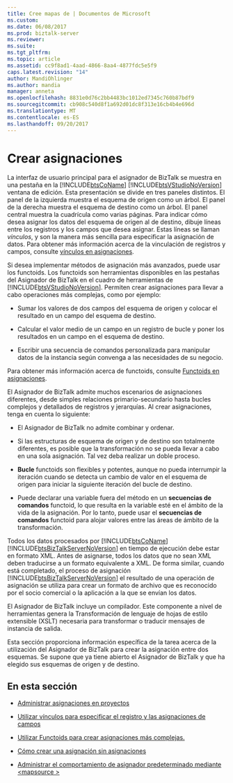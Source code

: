 ```yaml
---
title: Cree mapas de | Documentos de Microsoft
ms.custom: 
ms.date: 06/08/2017
ms.prod: biztalk-server
ms.reviewer: 
ms.suite: 
ms.tgt_pltfrm: 
ms.topic: article
ms.assetid: cc9f8ad1-4aad-4866-8aa4-4877fdc5e5f9
caps.latest.revision: "14"
author: MandiOhlinger
ms.author: mandia
manager: anneta
ms.openlocfilehash: 8831e0d76c2bb4483bc1012ed7345c760b87bdf9
ms.sourcegitcommit: cb908c540d8f1a692d01dc8f313e16cb4b4e696d
ms.translationtype: MT
ms.contentlocale: es-ES
ms.lasthandoff: 09/20/2017
---
```

# <a name="creating-maps"></a>Crear asignaciones
La interfaz de usuario principal para el asignador de BizTalk se muestra en una pestaña en la [!INCLUDE[btsCoName](../includes/btsconame-md.md)] [!INCLUDE[btsVStudioNoVersion](../includes/btsvstudionoversion-md.md)] ventana de edición. Esta presentación se divide en tres paneles distintos. El panel de la izquierda muestra el esquema de origen como un árbol. El panel de la derecha muestra el esquema de destino como un árbol. El panel central muestra la cuadrícula como varias páginas. Para indicar cómo desea asignar los datos del esquema de origen al de destino, dibuje líneas entre los registros y los campos que desea asignar. Estas líneas se llaman *vínculos*, y son la manera más sencilla para especificar la asignación de datos. Para obtener más información acerca de la vinculación de registros y campos, consulte [vínculos en asignaciones](../core/links-in-maps.md).  
  
 Si desea implementar métodos de asignación más avanzados, puede usar los functoids. Los functoids son herramientas disponibles en las pestañas del Asignador de BizTalk en el cuadro de herramientas de [!INCLUDE[btsVStudioNoVersion](../includes/btsvstudionoversion-md.md)]. Permiten crear asignaciones para llevar a cabo operaciones más complejas, como por ejemplo:  
  
-   Sumar los valores de dos campos del esquema de origen y colocar el resultado en un campo del esquema de destino.  
  
-   Calcular el valor medio de un campo en un registro de bucle y poner los resultados en un campo en el esquema de destino.  
  
-   Escribir una secuencia de comandos personalizada para manipular datos de la instancia según convenga a las necesidades de su negocio.  
  
 Para obtener más información acerca de functoids, consulte [Functoids en asignaciones](../core/functoids-in-maps.md).  
  
 El Asignador de BizTalk admite muchos escenarios de asignaciones diferentes, desde simples relaciones primario-secundario hasta bucles complejos y detallados de registros y jerarquías. Al crear asignaciones, tenga en cuenta lo siguiente:  
  
-   El Asignador de BizTalk no admite combinar y ordenar.  
  
-   Si las estructuras de esquema de origen y de destino son totalmente diferentes, es posible que la transformación no se pueda llevar a cabo en una sola asignación. Tal vez deba realizar un doble proceso.  
  
-   **Bucle** functoids son flexibles y potentes, aunque no pueda interrumpir la iteración cuando se detecta un cambio de valor en el esquema de origen para iniciar la siguiente iteración del bucle de destino.  
  
-   Puede declarar una variable fuera del método en un **secuencias de comandos** functoid, lo que resulta en la variable esté en el ámbito de la vida de la asignación. Por lo tanto, puede usar el **secuencias de comandos** functoid para alojar valores entre las áreas de ámbito de la transformación.  
  
 Todos los datos procesados por [!INCLUDE[btsCoName](../includes/btsconame-md.md)] [!INCLUDE[btsBizTalkServerNoVersion](../includes/btsbiztalkservernoversion-md.md)] en tiempo de ejecución debe estar en formato XML. Antes de asignarse, todos los datos que no sean XML deben traducirse a un formato equivalente a XML. De forma similar, cuando está completado, el proceso de asignación [!INCLUDE[btsBizTalkServerNoVersion](../includes/btsbiztalkservernoversion-md.md)] el resultado de una operación de asignación se utiliza para crear un formato de archivo que es reconocido por el socio comercial o la aplicación a la que se envían los datos.  
  
 El Asignador de BizTalk incluye un compilador. Este componente a nivel de herramientas genera la Transformación de lenguaje de hojas de estilo extensible (XSLT) necesaria para transformar o traducir mensajes de instancia de salida.  
  
 Esta sección proporciona información específica de la tarea acerca de la utilización del Asignador de BizTalk para crear la asignación entre dos esquemas. Se supone que ya tiene abierto el Asignador de BizTalk y que ha elegido sus esquemas de origen y de destino.  
  
## <a name="in-this-section"></a>En esta sección  
  
-   [Administrar asignaciones en proyectos](../core/managing-maps-within-projects.md)  
  
-   [Utilizar vínculos para especificar el registro y las asignaciones de campos](../core/using-links-to-specify-record-and-field-mappings.md)  
  
-   [Utilizar Functoids para crear asignaciones más complejas.](../core/using-functoids-to-create-more-complex-mappings.md)  
  
-   [Cómo crear una asignación sin asignaciones](../core/how-to-create-a-map-without-maps.md)  
  
-   [Administrar el comportamiento de asignador predeterminado mediante \<mapsource >](../core/managing-default-mapper-behavior-using-mapsource.md)
